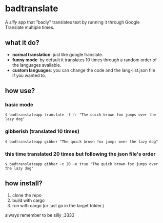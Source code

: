# badtranslate

A *silly* app that "badly" translates text by running it through Google Translate multiple times.

## what it do?

- **normal translation**: just like google translate.
- **funny mode**: by default it translates 10 times through a random order of the languages available.
- **custom languages**: you can change the code and the lang-list.json file if you wanted to.

## how use?

### basic mode
```console
$ badtranslateapp translate -t fr "The quick brown fox jumps over the lazy dog"
```

### gibberish (translated 10 times)
```console
$ badtranslateapp gibber "The quick brown fox jumps over the lazy dog"
```

### this time translated 20 times but following the json file's order 
```console
$ badtranslateapp gibber -c 20 -o true "The quick brown fox jumps over the lazy dog"
```

## how install?

1. clone the repo
2. build with cargo
3. run with cargo (or just go in the target folder.)


always remember to be silly ;3333
